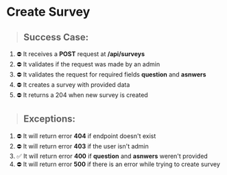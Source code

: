 # Create Survey

> ## Success Case:

1. ⛔ It receives a **POST** request at **/api/surveys**
2. ⛔ It validates if the request was made by an admin
3. ⛔ It validates the request for required fields **question** and **asnwers**
4. ⛔ It creates a survey with provided data
5. ⛔ It returns a 204 when new survey is created

> ## Exceptions:

1. ⛔ It will return error **404** if endpoint doesn't exist
2. ⛔ It will return error **403** if the user isn't admin
3. ✅ It will return error **400** if **question** and **asnwers** weren't provided
4. ⛔ It will return error **500** if there is an error while trying to create survey
